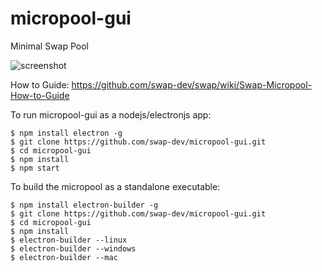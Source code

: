 # micropool-gui
Minimal Swap Pool

![screenshot](https://cdn.discordapp.com/attachments/515039248915628032/715245603642277928/swap_micropool_v1_5.PNG)



How to Guide: https://github.com/swap-dev/swap/wiki/Swap-Micropool-How-to-Guide

To run micropool-gui as a nodejs/electronjs app:

    $ npm install electron -g
    $ git clone https://github.com/swap-dev/micropool-gui.git
    $ cd micropool-gui
    $ npm install
    $ npm start

To build the micropool as a standalone executable:

    $ npm install electron-builder -g
    $ git clone https://github.com/swap-dev/micropool-gui.git
    $ cd micropool-gui
    $ npm install
    $ electron-builder --linux
    $ electron-builder --windows
    $ electron-builder --mac
